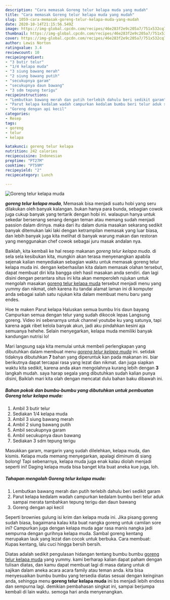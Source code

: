```yaml
---
description: "Cara memasak Goreng telur kelapa muda yang mudah"
title: "Cara memasak Goreng telur kelapa muda yang mudah"
slug: 1059-cara-memasak-goreng-telur-kelapa-muda-yang-mudah
date: 2020-10-14T21:15:56.549Z
image: https://img-global.cpcdn.com/recipes/46e283f2e9c205a7/751x532cq70/goreng-telur-kelapa-muda-foto-resep-utama.jpg
thumbnail: https://img-global.cpcdn.com/recipes/46e283f2e9c205a7/751x532cq70/goreng-telur-kelapa-muda-foto-resep-utama.jpg
cover: https://img-global.cpcdn.com/recipes/46e283f2e9c205a7/751x532cq70/goreng-telur-kelapa-muda-foto-resep-utama.jpg
author: Lewis Norton
ratingvalue: 3.4
reviewcount: 10
recipeingredient:
- "3 butir telur"
- "1/4 kelapa muda"
- "3 siung bawang merah"
- "2 siung bawang putih"
- "secukupnya garam"
- "secukupnya daun bawang"
- "3 sdm tepung terigu"
recipeinstructions:
- "Lembutkan bawang merah dan putih terlebih dahulu beri sedikit garam"
- "Parut kelapa kedalam wadah campurkan kedalam bumbu beri telur aduk sampai merata tambahkan tepung terigu dan daun bawang"
- "Goreng dengan api kecil"
categories:
- Resep
tags:
- goreng
- telur
- kelapa

katakunci: goreng telur kelapa 
nutrition: 242 calories
recipecuisine: Indonesian
preptime: "PT27M"
cooktime: "PT59M"
recipeyield: "2"
recipecategory: Lunch

---
```



![Goreng telur kelapa muda](https://img-global.cpcdn.com/recipes/46e283f2e9c205a7/751x532cq70/goreng-telur-kelapa-muda-foto-resep-utama.jpg)

<b><i>goreng telur kelapa muda</i></b>, Memasak bisa menjadi suatu hobi yang seru dilakukan oleh banyak kalangan. bukan hanya para bunda, sebagian cowok juga cukup banyak yang tertarik dengan hobi ini. walaupun hanya untuk sekedar bersenang senang dengan teman atau memang sudah menjadi passion dalam dirinya. maka dari itu dalam dunia masakan sekarang sedikit banyak ditemukan laki laki dengan ketrampilan memasak yang luar biasa, dan lebih banyak juga kita melihat di banyak warung makan dan restoran yang menggunakan chef cowok sebagai juru masak andalan nya.

Baiklah, kita kembali ke hal resep makanan <i>goreng telur kelapa muda</i>. di sela sela kesibukan kita, mungkin akan terasa menyenangkan apabila sejenak kalian menyediakan sebagian waktu untuk memasak goreng telur kelapa muda ini. dengan keberhasilan kita dalam memasak olahan tersebut, dapat membuat diri kita bangga oleh hasil masakan anda sendiri. dan lagi disini dengan perantara situs ini kita akan memperoleh rujukan untuk mengolah masakan <u>goreng telur kelapa muda</u> tersebut menjadi menu yang yummy dan nikmat, oleh karena itu tandai alamat laman ini di komputer anda sebagai salah satu rujukan kita dalam membuat menu baru yang endes.

Hoe te maken Parut kelapa Haluskan semua bumbu Iris daun bayang Campurkan semua dengan telur yang sudah dikocok lepas Langsung goreng. Video ini sebenarnya untuk channel youtube ku yang satunya, tapi karena agak ribet kelola banyak akun, jadi aku pindahkan kesini aja semuanya hehehe. Selain menyegarkan, kelapa muda memiliki banyak kandungan nutrisi lo!


Mari langsung saja kita memulai untuk membeli perlengkapan yang dibutuhkan dalam membuat menu <u><i>goreng telur kelapa muda</i></u> ini. setidak tidaknya dibutuhkan <b>7</b> bahan yang diperuntuk kan pada makanan ini. biar berikutnya dapat tercapai rasa yang lezat dan nikmat. dan juga siapkan waktu kita sedikit, karena anda akan mengolahnya kurang lebih dengan <b>3</b> langkah mudah. saya harap segala yang dibutuhkan sudah kalian punya disini, Baiklah mari kita olah dengan mencatat dulu bahan baku dibawah ini.

<!--inarticleads1-->

##### Bahan pokok dan bumbu-bumbu yang dibutuhkan untuk pembuatan Goreng telur kelapa muda:

1. Ambil 3 butir telur
1. Sediakan 1/4 kelapa muda
1. Ambil 3 siung bawang merah
1. Ambil 2 siung bawang putih
1. Ambil secukupnya garam
1. Ambil secukupnya daun bawang
1. Sediakan 3 sdm tepung terigu


Masukkan garam, margarin yang sudah dilelehkan, kelapa muda, dan kismis. Kelapa muda memang menyegarkan, apalagi diminum di siang bolong! Tapi sebenarnya, kelapa muda juga enak kalau diolah menjadi seperti ini! Daging kelapa muda bisa banget kita buat aneka kue juga, loh. 

<!--inarticleads2-->

##### Tahapan mengolah Goreng telur kelapa muda:

1. Lembutkan bawang merah dan putih terlebih dahulu beri sedikit garam
1. Parut kelapa kedalam wadah campurkan kedalam bumbu beri telur aduk sampai merata tambahkan tepung terigu dan daun bawang
1. Goreng dengan api kecil


Seperti brownies gulung isi krim dan kelapa muda ini. Jika pisang goreng sudah biasa, bagaimana kalau kita buat nangka goreng untuk camilan sore ini? Campurkan juga dengan kelapa muda agar rasa manis nangka jadi sempurna dengan gurihnya kelapa muda. Sambal goreng kentang merupakan lauk yang lezat dan cocok untuk berbuka. Cara membuat: Kupas kentang, lalu cuci hingga bersih bersih. 

Diatas adalah sedikit pengulasan hidangan tentang bumbu bumbu <u>goreng telur kelapa muda</u> yang yummy. kami berharap kalian dapat paham dengan tulisan diatas, dan kamu dapat membuat lagi di masa datang untuk di sajikan dalam aneka acara acara family atau teman anda. kita bisa menyesuaikan bumbu bumbu yang tersedia diatas sesuai dengan keinginan anda, sehingga menu <b>goreng telur kelapa muda</b> ini bs menjadi lebih endess dan sempurna lagi. demikian pembahasan singkat ini, sampai berjumpa kembali di lain waktu. semoga hari anda menyenangkan.
